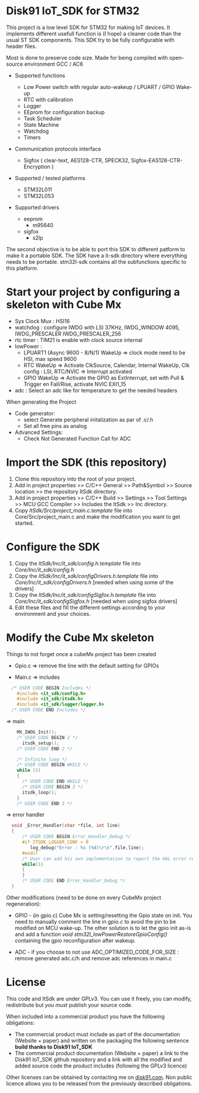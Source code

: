 # Disk91 IoT_SDK for STM32

This project is a low level SDK for STM32 for making IoT devices.
It implements different usefull function is (I hope) a cleaner code than the usual ST SDK components. This SDK try to be fully configurable with header files.

Most is done to preserve code size. 
Made for being compiled with open-source environment GCC / AC6

* Supported functions
  * Low Power switch with regular auto-wakeup / LPUART / GPIO Wake-up
  * RTC with calibration
  * Logger
  * EEprom for configuration backup
  * Task Scheduler
  * State Machine 
  * Watchdog 
  * Timers
  
* Communication protocols interface
  * Sigfox ( clear-text, AES128-CTR, SPECK32, Sigfox-EAS128-CTR-Encryption )

* Supported / tested platforms
  * STM32L011
  * STM32L053

* Supported drivers
  * eeprom
     * m95640
  * sigfox
     * s2lp

The second objective is to be able to port this SDK to different patform
to make it a portable SDK. The SDK have a it-sdk directory where everything needs to be portable. stm32l-sdk contains all the subfunctions specific to this platform.

# Start your project by configuring a skeleton with Cube Mx 

* Sys Clock Mux : HSI16
* watchdog : configure IWDG with LSI 37KHz, IWDG_WINDOW 4095, IWDG_PRESCALER IWDG_PRESCALER_256
* rtc timer : TIM21 is enable with clock source internal
* lowPower : 
  * LPUART1 (Async 9600 - 8/N/1) WakeUp => clock mode need to be HSI, max speed 9600
  * RTC WakeUp => Activate ClkSource, Calendar, Internal WakeUp, Clk config : LSI, RTC/NVIC => Interrupt activated
  * GPIO WakeUp => Activate the GPIO as ExtInterrupt, set with Pull & Trigger en Fall/Rise, activate NVIC EXI1_15
* adc : Select an adc like for temperature to get the needed headers

When generating the Project
* Code generator:
  * select Generate peripheral initalization as par of .c/.h
  * Set all free pins as analog
* Advanced Settings:
  * Check Not Generated Function Call for ADC


# Import the SDK (this repository)

1. Clone this repository into the root of your project.
2. Add in project properties >> C/C++ General >> Path&Symbol >> Source location >> the repository ItSdk directory.
3. Add in project properties >> C/C++ Build >> Settings >> Tool Settings >> MCU GCC Compiler >> Includes the ItSdk >> Inc directory.
4. Copy *ItSdk/Src/project_main.c.template* file into Core/Src/project_main.c and make the modification you want to get started. 

# Configure the SDK

1. Copy the *ItSdk/Inc/it_sdk/config.h.template* file into *Core/Inc/it_sdk/config.h*
2. Copy the *ItSdk/Inc/it_sdk/configDrivers.h.template* file into *Core/Inc/it_sdk/configDrivers.h* [needed when using some of the drivers]
3. Copy the *ItSdk/Inc/it_sdk/configSigfox.h.template* file into *Core/Inc/it_sdk/configSigfox.h* [needed when using sigfox drivers]
4. Edit these files and fill the different settings according to your environment and your choices.


# Modify the Cube Mx skeleton
Things to not forget once a cubeMx project has been created
* Gpio.c
   => remove the line with the default setting for GPIOs
  
* Main.c
   => includes
```C
  /* USER CODE BEGIN Includes */
	#include <it_sdk/config.h>
	#include <it_sdk/itsdk.h>
	#include <it_sdk/logger/logger.h>
  /* USER CODE END Includes */
```  
   => main
```C
    MX_IWDG_Init();
  	/* USER CODE BEGIN 2 */
  	  itsdk_setup();
  	/* USER CODE END 2 */

  	/* Infinite loop */
  	/* USER CODE BEGIN WHILE */
  	while (1)
  	{
	  /* USER CODE END WHILE */
	  /* USER CODE BEGIN 3 */
	  itsdk_loop();
  	}
  	/* USER CODE END 3 */
```

   => error handler
```C
  void _Error_Handler(char *file, int line)
  {
	  /* USER CODE BEGIN Error_Handler_Debug */
	  #if ITSDK_LOGGER_CONF > 0
	     log_debug("Error : %s (%d)\r\n",file,line);
	  #endif
	  /* User can add his own implementation to report the HAL error return state */
	  while(1)
	  {
	  }
	  /* USER CODE END Error_Handler_Debug */
  }
```
  
Other modifications (need to be done on every CubeMx project regeneration):
  - GPIO - (in gpio.c) Cube Mx is setting/resetting the Gpio state on init. You need to manually comment the line in *gpio.c* to avoid the pin to be modified on MCU wake-up. The other solution is to let the gpio init as-is and add a function *void stm32l_lowPowerRestoreGpioConfig()* containing the gpio reconfiguration after wakeup.

  - ADC - if you choose to not use ADC_OPTIMIZED_CODE_FOR_SIZE : remove generated adc.c/h and remove adc references in main.c 
  
# License 

This code and ItSdk are under GPLv3. You can use it freely, you can modify, redistribute but *you must* publish your source code. 

When included into a commercial product you have the following obligations:
- The commercial product must include as part of the documentation (Website + paper) and written on the packaging the following sentence  **build thanks to Disk91 IoT_SDK**  
- The commercial product documentation (Website + paper) a link to the Disk91 IoT_SDK github repository and a link with all the modified and added source code the product includes (following the GPLv3 licence)

Other licenses can be obtained by contacting me on [disk91.com](https://www.disk91.com). Non public licence allows you to be released from the previously described obligations.  
